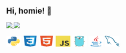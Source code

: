 ## Hi, homie! 👋

<div>
  <a href="https://github.com/khrir">
  <img height="180em" src="https://github-readme-stats.vercel.app/api?username=khrir&show_icons=true&theme=kacho_ga&include_all_commits=true&count_private=true"/>
  <img height="180em" src="https://github-readme-stats.vercel.app/api/top-langs/?username=khrir&layout=compact&langs_count=16&theme=kacho_ga"/>
</div>
  
<div style="display: inline-block"><br>
  <img align="center" alt="Khrir-Py" height="30" width="40" src="https://raw.githubusercontent.com/devicons/devicon/master/icons/python/python-original.svg">
  <img align="center" alt="Khrir-Css" height="30" width="40" src="https://raw.githubusercontent.com/devicons/devicon/master/icons/css3/css3-original.svg">
  <img align="center" alt="Khrir-html" height="30" width="40" src="https://raw.githubusercontent.com/devicons/devicon/master/icons/html5/html5-original.svg">
  <img align="center" alt="Khrir-js" height="30" width="40" src="https://raw.githubusercontent.com/devicons/devicon/master/icons/javascript/javascript-original.svg">
  <img align="center" alt="Khrir-go" height="30" width="40" src="https://raw.githubusercontent.com/devicons/devicon/master/icons/go/go-original.svg">
  <img align="center" alt="Khrir-java" height="30" width="40" src="https://raw.githubusercontent.com/devicons/devicon/master/icons/java/java-original.svg">
  <img align="center" alt="Khrir-sql" height="30" width="40" src="https://raw.githubusercontent.com/devicons/devicon/master/icons/mysql/mysql-original.svg">
</div>
 
  ##
  
                                                                 
